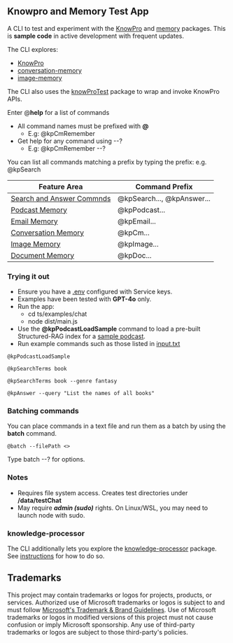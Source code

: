 ## Knowpro and Memory Test App

A CLI to test and experiment with the [KnowPro](../../packages/knowPro/README.md) and [memory](../../packages/memory/README.md) packages. This is **sample code** in active development with frequent updates.

The CLI explores:

- [KnowPro](../../packages/knowPro/README.md)
- [conversation-memory](../../packages/memory/conversation/README.md)
- [image-memory](../../packages/memory/image/README.md)

The CLI also uses the [knowProTest](../../packages/knowProTest/README.md) package to wrap and invoke KnowPro APIs.

Enter @**help** for a list of commands

- All command names must be prefixed with **@**
  - E.g: @kpCmRemember
- Get help for any command using --?
  - E.g: @kpCmRemember --?

You can list all commands matching a prefix by typing the prefix: e.g. @kpSearch

| Feature Area                                               | Command Prefix             |
| ---------------------------------------------------------- | -------------------------- |
| [Search and Answer Commnds](./src/memory/knowproMemory.ts) | @kpSearch..., @kpAnswer... |
| [Podcast Memory](./src/memory/knowproPodcast.ts)           | @kpPodcast...              |
| [Email Memory](./src/memory/knowproEmail.ts)               | @kpEmail...                |
| [Conversation Memory](./src/memory/knowproConversation.ts) | @kpCm...                   |
| [Image Memory](./src/memory/knowproImage.ts)               | @kpImage...                |
| [Document Memory](./src/memory/knowproDoc.ts)              | @kpDoc...                  |

### Trying it out

- Ensure you have a [.env](../../README.md#service-keys) configured with Service keys.
- Examples have been tested with **GPT-4o** only.
- Run the app:
  - cd ts/examples/chat
  - node dist/main.js
- Use the **@kpPodcastLoadSample** command to load a pre-built Structured-RAG index for a [sample podcast](../../packages/knowPro/test/data/Episode_53_AdrianTchaikovsky.txt).
- Run example commands such as those listed in [input.txt](./src/memory/input.txt)

```
@kpPodcastLoadSample

@kpSearchTerms book

@kpSearchTerms book --genre fantasy

@kpAnswer --query "List the names of all books"
```

### Batching commands

You can place commands in a text file and run them as a batch by using the **batch** command.

```
@batch --filePath <>
```

Type batch --? for options.

### Notes

- Requires file system access. Creates test directories under **/data/testChat**
- May require **_admin (sudo)_** rights. On Linux/WSL, you may need to launch node with sudo.

### knowledge-processor

The CLI additionally lets you explore the [knowledge-processor](../../packages/knowledgeProcessor/README.md) package. See [instructions](./src/knowledgeProc/README.md) for how to do so.

## Trademarks

This project may contain trademarks or logos for projects, products, or services. Authorized use of Microsoft
trademarks or logos is subject to and must follow
[Microsoft's Trademark & Brand Guidelines](https://www.microsoft.com/en-us/legal/intellectualproperty/trademarks/usage/general).
Use of Microsoft trademarks or logos in modified versions of this project must not cause confusion or imply Microsoft sponsorship.
Any use of third-party trademarks or logos are subject to those third-party's policies.
